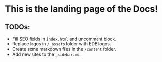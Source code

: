# This is the landing page of the Docs!

## TODOs:

- Fill SEO fields in `index.html` and uncomment block.
- Replace logos in `/_assets` folder with EDB logos.
- Create some markdown files in the `/content` folder.
- Add new sites to the `_sidebar.md`.
